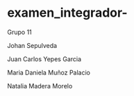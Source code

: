 # examen_integrador-
Grupo 11




Johan Sepulveda



Juan Carlos Yepes Garcia


Maria Daniela Muñoz Palacio



Natalia Madera Morelo



